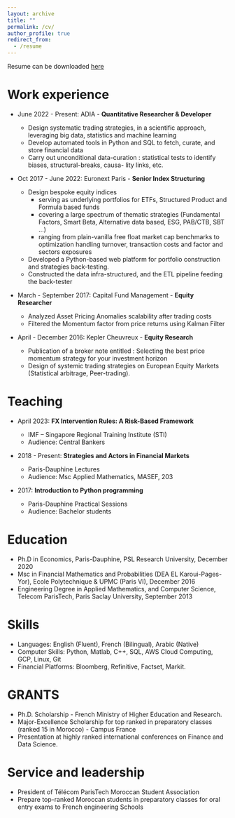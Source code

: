 ```yaml
---
layout: archive
title: ""
permalink: /cv/
author_profile: true
redirect_from:
  - /resume
---
```



Resume can be downloaded [here](https://github.com/amineraboun/amineraboun.github.io/raw/master/_pages/Amine_Raboun_Resume.pdf) 

Work experience
======
* June 2022 - Present: ADIA - **Quantitative Researcher & Developer**
  - Design systematic trading strategies, in a scientific approach, leveraging big data, statistics and machine learning
  - Develop automated tools in Python and SQL to fetch, curate, and store financial data
  - Carry out unconditional data-curation : statistical tests to identify biases, structural-breaks, causa-
lity links, etc.

* Oct 2017 - June 2022: Euronext Paris - **Senior Index Structuring**
    - Design bespoke equity indices
      - serving as underlying portfolios for ETFs, Structured Product and Formula based funds
      - covering a large spectrum of thematic strategies (Fundamental Factors, Smart Beta, Alternative data based, ESG, PAB/CTB, SBT ...)
      - ranging from plain-vanilla free float market cap benchmarks to optimization handling turnover, transaction costs and factor and sectors exposures
    - Developed a Python-based web platform for portfolio construction and strategies back-testing.
    - Constructed the data infra-structured, and the ETL pipeline feeding the back-tester

* March - September 2017: Capital Fund Management - **Equity Researcher**
    - Analyzed Asset Pricing Anomalies scalability after trading costs
    - Filtered the Momentum factor from price returns using Kalman Filter

* April - December 2016: Kepler Cheuvreux - **Equity Research**
    - Publication of a broker note entitled : Selecting the best price momentum strategy for your investment horizon
    - Design of systemic trading strategies on European Equity Markets (Statistical arbitrage, Peer-trading).

Teaching
======

* April 2023: **FX Intervention Rules: A Risk-Based Framework** 
  - IMF – Singapore Regional Training Institute (STI)
  - Audience: Central Bankers

* 2018 - Present: **Strategies and Actors in Financial Markets**
  - Paris-Dauphine Lectures 
  - Audience: Msc Applied Mathematics, MASEF, 203

* 2017: **Introduction to Python programming**
  - Paris-Dauphine Practical Sessions
  - Audience: Bachelor students

Education
======
* Ph.D in Economics, Paris-Dauphine, PSL Research University, December 2020
* Msc in Financial Mathematics and Probabilities (DEA EL Karoui-Pages-Yor), Ecole Polytechnique & UPMC (Paris VI), December 2016
* Engineering Degree in Applied Mathematics, and Computer Science, Telecom ParisTech, Paris Saclay University, September 2013

Skills
======
* Languages: English (Fluent), French (Bilingual), Arabic (Native)
* Computer Skills: Python, Matlab, C++, SQL, AWS Cloud Computing, GCP, Linux, Git
* Financial Platforms: Bloomberg, Refinitive, Factset, Markit.

GRANTS
======
* Ph.D. Scholarship - French Ministry of Higher Education and Research.
* Major-Excellence Scholarship for top ranked in preparatory classes (ranked 15 in Morocco) - Campus France
* Presentation at highly ranked international conferences on Finance and Data Science.

Service and leadership
======
* President of Télécom ParisTech Moroccan Student Association
* Prepare top-ranked Moroccan students in preparatory classes for oral entry exams to French engineering Schools
